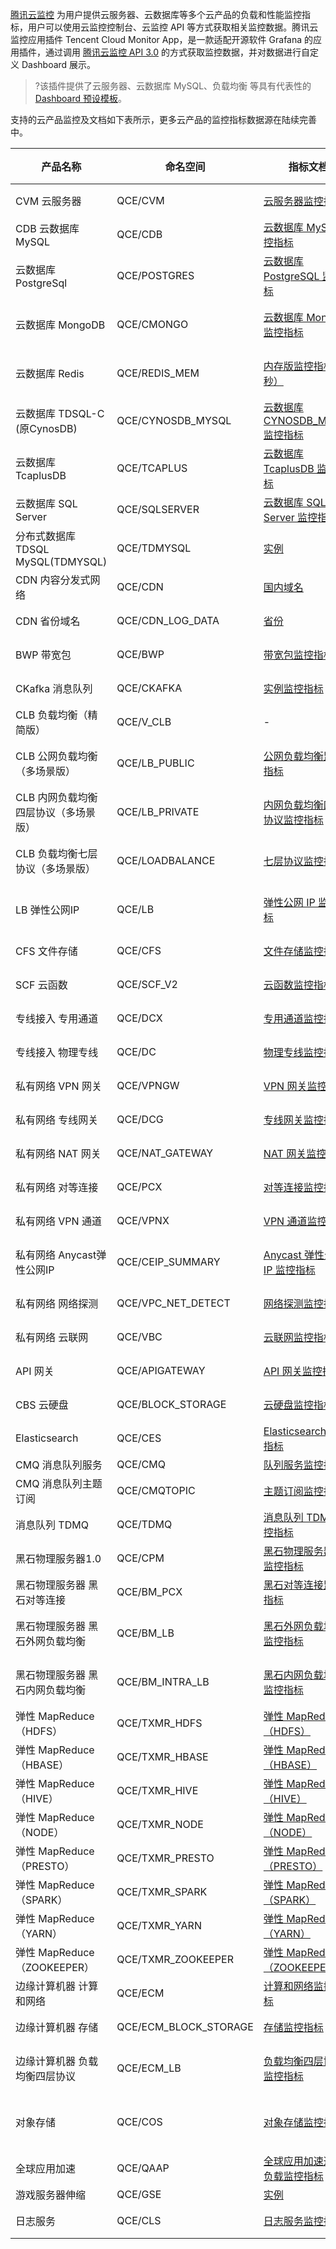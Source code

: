 [腾讯云监控](https://cloud.tencent.com/product/cm) 为用户提供云服务器、云数据库等多个云产品的负载和性能监控指标，用户可以使用云监控控制台、云监控 API 等方式获取相关监控数据。腾讯云监控应用插件 Tencent Cloud Monitor App，是一款适配开源软件 Grafana 的应用插件，通过调用 [腾讯云监控 API 3.0](https://cloud.tencent.com/document/product/248/30342) 的方式获取监控数据，并对数据进行自定义 Dashboard 展示。

>?该插件提供了云服务器、云数据库 MySQL、负载均衡 等具有代表性的 [Dashboard 预设模板](https://github.com/TencentCloud/tencentcloud-monitor-grafana-app/tree/master/src/dashboards)。

支持的云产品监控及文档如下表所示，更多云产品的监控指标数据源在陆续完善中。

产品名称 | 命名空间 | 指标文档 | 实例列表接口文档 
------ | ------- | ------- | ------------- 
CVM 云服务器 | QCE/CVM |[云服务器监控指标](https://cloud.tencent.com/document/api/248/6843) | [查询示例列表](https://cloud.tencent.com/document/api/213/15728)
CDB 云数据库 MySQL | QCE/CDB | [云数据库 MySQL 监控指标](https://cloud.tencent.com/document/api/248/45147) | [查询实例列表](https://cloud.tencent.com/document/api/236/15872) 
云数据库 PostgreSql | QCE/POSTGRES | [云数据库 PostgreSQL 监控指标](https://cloud.tencent.com/document/product/248/45105)  | [查询实例列表](https://cloud.tencent.com/document/api/409/16773) 
云数据库 MongoDB | QCE/CMONGO | [云数据库 MongoDB 监控指标](https://cloud.tencent.com/document/product/248/45104)  | [查询云数据库实例列表](https://cloud.tencent.com/document/api/240/38568) 
云数据库 Redis | QCE/REDIS_MEM | [内存版监控指标（5秒）](https://cloud.tencent.com/document/product/248/49729)  | [查询 Redis 实例列表](https://cloud.tencent.com/document/api/239/20018) 
云数据库 TDSQL-C (原CynosDB) | QCE/CYNOSDB_MYSQL | [云数据库 CYNOSDB_MYSQL 监控指标](https://cloud.tencent.com/document/product/248/45106)  | [查询实例列表](https://cloud.tencent.com/document/product/1003/48334)
云数据库 TcaplusDB | QCE/TCAPLUS | [云数据库 TcaplusDB 监控指标](https://cloud.tencent.com/document/product/248/45107)  | [查询实例列表](https://cloud.tencent.com/document/api/1003/48334) 
云数据库 SQL Server | QCE/SQLSERVER | [云数据库 SQL Server 监控指标](https://cloud.tencent.com/document/product/248/45146)  | [查询实例列表](https://cloud.tencent.com/document/api/238/19969) 
分布式数据库 TDSQL MySQL(TDMYSQL) | QCE/TDMYSQL | [实例](https://cloud.tencent.com/document/product/248/54401) | [查询实例列表](https://cloud.tencent.com/document/api/557/16140) 
CDN 内容分发式网络 | QCE/CDN | [国内域名](https://cloud.tencent.com/document/product/248/50386)  | [查询域名基本信息](https://cloud.tencent.com/document/api/228/41118) 
CDN 省份域名 | QCE/CDN_LOG_DATA | [省份](https://cloud.tencent.com/document/product/248/50388)  | [查询域名基本信息](https://cloud.tencent.com/document/api/228/41118) 
BWP 带宽包 | QCE/BWP | [带宽包监控指标](https://cloud.tencent.com/document/product/248/45098) | [查询带宽包资源](https://cloud.tencent.com/document/api/215/19209) 
CKafka 消息队列 | QCE/CKAFKA | [实例监控指标](https://cloud.tencent.com/document/product/248/45121)  | [获取实例列表](https://cloud.tencent.com/document/api/597/40835) 
CLB 负载均衡（精简版） | QCE/V_CLB | -  | - 
CLB 公网负载均衡（多场景版） | QCE/LB_PUBLIC | [公网负载均衡监控指标](https://cloud.tencent.com/document/product/248/51898)  | [查询负载均衡实例列表](https://cloud.tencent.com/document/api/214/30685) 
CLB 内网负载均衡四层协议（多场景版） | QCE/LB_PRIVATE | [内网负载均衡四层协议监控指标](https://cloud.tencent.com/document/product/248/51899) | [查询负载均衡实例列表](https://cloud.tencent.com/document/api/214/30685) 
CLB 负载均衡七层协议（多场景版） | QCE/LOADBALANCE | [七层协议监控指标](https://cloud.tencent.com/document/product/248/51901) | [查询负载均衡实例列表](https://cloud.tencent.com/document/api/214/30685) 
LB 弹性公网IP | QCE/LB | [弹性公网 IP 监控指标](https://cloud.tencent.com/document/product/248/45099) | [查询弹性公网 IP 列表](https://cloud.tencent.com/document/api/215/16702) 
CFS 文件存储 | QCE/CFS | [文件存储监控指标](https://cloud.tencent.com/document/product/248/45143) | [查询文件系统](https://cloud.tencent.com/document/api/582/38170) 
SCF 云函数 | QCE/SCF_V2 | [云函数监控指标](https://cloud.tencent.com/document/product/248/45130) | [获取函数列表](https://cloud.tencent.com/document/api/583/18582) 
专线接入 专用通道 | QCE/DCX | [专用通道监控指标](https://cloud.tencent.com/document/product/248/45101) | [查询专用通道列表](https://cloud.tencent.com/document/api/216/19819) 
专线接入 物理专线 | QCE/DC | [物理专线监控指标](https://cloud.tencent.com/document/product/248/45102) | [查询物理专线列表](https://cloud.tencent.com/document/api/216/34826) 
私有网络 VPN 网关 | QCE/VPNGW | [VPN 网关监控指标](https://cloud.tencent.com/document/product/248/45070) | [查询 VPN 网关](https://cloud.tencent.com/document/api/215/17514) 
私有网络 专线网关 | QCE/DCG | [专线网关监控指标](https://cloud.tencent.com/document/product/248/45072) | [查询专线网关](https://cloud.tencent.com/document/api/215/30644) 
私有网络 NAT 网关 | QCE/NAT_GATEWAY | [NAT 网关监控指标](https://cloud.tencent.com/document/product/248/45069) | [查询 NAT 网关](https://cloud.tencent.com/document/api/215/36034) 
私有网络 对等连接 | QCE/PCX | [对等连接监控指标](https://cloud.tencent.com/document/product/248/45096) | [查询对等连接](https://cloud.tencent.com/document/product/215/2101) 
私有网络 VPN 通道 | QCE/VPNX | [VPN 通道监控指标](https://cloud.tencent.com/document/product/248/45071) | [查询VPN通道列表](https://cloud.tencent.com/document/api/215/17515) 
私有网络 Anycast弹性公网IP | QCE/CEIP_SUMMARY | [Anycast 弹性公网 IP 监控指标](https://cloud.tencent.com/document/product/248/50381) | [查询弹性公网IP列表](https://cloud.tencent.com/document/api/215/16702) 
私有网络 网络探测 | QCE/VPC_NET_DETECT | [网络探测监控指标](https://cloud.tencent.com/document/product/248/50384) | [查询网络探测列表](https://cloud.tencent.com/document/api/215/38696) 
私有网络 云联网 | QCE/VBC | [云联网监控指标](https://cloud.tencent.com/document/product/248/45073) | [查询CCN列表](https://cloud.tencent.com/document/api/215/19199) 
API 网关 | QCE/APIGATEWAY | [API 网关监控指标](https://cloud.tencent.com/document/product/248/45127) | [查询服务环境列表](https://cloud.tencent.com/document/api/628/45198) 
CBS 云硬盘 | QCE/BLOCK_STORAGE | [云硬盘监控指标](https://cloud.tencent.com/document/product/248/45411) | [查询云硬盘列表](https://cloud.tencent.com/document/api/362/16315) 
Elasticsearch | QCE/CES | [Elasticsearch 监控指标](https://cloud.tencent.com/document/product/248/45129) | [查询 ES 集群实例](https://cloud.tencent.com/document/api/845/30631) 
CMQ 消息队列服务 | QCE/CMQ | [队列服务监控指标](https://cloud.tencent.com/document/product/248/45114) | [枚举队列](https://cloud.tencent.com/document/api/406/42624) 
CMQ 消息队列主题订阅 | QCE/CMQTOPIC | [主题订阅监控指标](https://cloud.tencent.com/document/product/248/45113) | [查询主题详情](https://cloud.tencent.com/document/api/406/42637) 
消息队列 TDMQ | QCE/TDMQ | [消息队列 TDMQ 监控指标](https://cloud.tencent.com/document/product/248/51450) | [获取集群列表](https://cloud.tencent.com/document/api/1179/52183) 
黑石物理服务器1.0 | QCE/CPM | [黑石物理服务器1.0监控指标](https://cloud.tencent.com/document/product/248/45881) | [查询物理机信息](https://cloud.tencent.com/document/api/386/32904) 
黑石物理服务器 黑石对等连接 | QCE/BM_PCX | [黑石对等连接监控指标](https://cloud.tencent.com/document/product/248/45884) | [获取对等连接列表](https://cloud.tencent.com/document/product/1024/36903) 
黑石物理服务器 黑石外网负载均衡 | QCE/BM_LB | [黑石外网负载均衡监控指标](https://cloud.tencent.com/document/product/248/45886) | [获取黑石负载均衡实例列表](https://cloud.tencent.com/document/api/1027/33280) 
黑石物理服务器 黑石内网负载均衡 | QCE/BM_INTRA_LB | [黑石内网负载均衡监控指标](https://cloud.tencent.com/document/product/248/45885) | [获取黑石负载均衡实例列表](https://cloud.tencent.com/document/api/1027/33280) 
弹性 MapReduce（HDFS） | QCE/TXMR_HDFS | [弹性 MapReduce（HDFS）](https://cloud.tencent.com/document/product/248/44797) | [查询EMR实例](https://cloud.tencent.com/document/api/589/34266) 
弹性 MapReduce（HBASE） | QCE/TXMR_HBASE | [弹性 MapReduce（HBASE）](https://cloud.tencent.com/document/product/248/45567) | [查询EMR实例](https://cloud.tencent.com/document/api/589/34266) 
弹性 MapReduce（HIVE） | QCE/TXMR_HIVE | [弹性 MapReduce（HIVE）](https://cloud.tencent.com/document/product/248/45569) | [查询EMR实例](https://cloud.tencent.com/document/api/589/34266) 
弹性 MapReduce（NODE） | QCE/TXMR_NODE | [弹性 MapReduce（NODE）](https://cloud.tencent.com/document/product/248/45570) | [查询EMR实例](https://cloud.tencent.com/document/api/589/34266) 
弹性 MapReduce（PRESTO） | QCE/TXMR_PRESTO | [弹性 MapReduce（PRESTO）](https://cloud.tencent.com/document/product/248/45571) | [查询EMR实例](https://cloud.tencent.com/document/api/589/34266) 
弹性 MapReduce（SPARK） | QCE/TXMR_SPARK | [弹性 MapReduce（SPARK）](https://cloud.tencent.com/document/product/248/45572) | [查询EMR实例](https://cloud.tencent.com/document/api/589/34266) 
弹性 MapReduce（YARN） | QCE/TXMR_YARN | [弹性 MapReduce（YARN）](https://cloud.tencent.com/document/product/248/45573) | [查询EMR实例](https://cloud.tencent.com/document/api/589/34266) 
弹性 MapReduce（ZOOKEEPER） | QCE/TXMR_ZOOKEEPER | [弹性 MapReduce（ZOOKEEPER）](https://cloud.tencent.com/document/product/248/45574) | [查询EMR实例](https://cloud.tencent.com/document/api/589/34266) 
边缘计算机器 计算和网络 | QCE/ECM | [计算和网络监控指标](https://cloud.tencent.com/document/product/248/45124) | [获取实例相关信息](https://cloud.tencent.com/document/api/1108/42565) 
边缘计算机器 存储 | QCE/ECM_BLOCK_STORAGE | [存储监控指标](https://cloud.tencent.com/document/product/248/45123) | [获取实例相关信息](https://cloud.tencent.com/document/api/1108/42565) 
边缘计算机器 负载均衡四层协议 | QCE/ECM_LB | [负载均衡四层协议监控指标](https://cloud.tencent.com/document/product/248/54253) | [查询负载均衡实例列表](https://cloud.tencent.com/document/api/1108/48459) 
对象存储 | QCE/COS | [对象存储监控指标](https://cloud.tencent.com/document/product/248/45140) | [GET Service（List Buckets）](https://cloud.tencent.com/document/api/436/8291) 
全球应用加速 | QCE/QAAP | [全球应用加速通道负载监控指标](https://cloud.tencent.com/document/product/248/45062) | [查询通道实例列表](https://cloud.tencent.com/document/api/608/36963) 
游戏服务器伸缩 | QCE/GSE | [实例](https://cloud.tencent.com/document/product/248/55273) | [API 概览](https://cloud.tencent.com/document/api/1165/42076) 
日志服务 | QCE/CLS | [日志服务监控指标](https://cloud.tencent.com/document/product/248/63922) | [获取日志主题列表](https://cloud.tencent.com/document/api/614/56454) 
